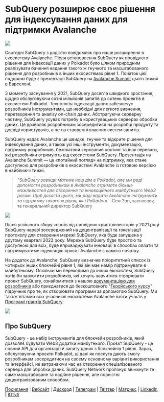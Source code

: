 # SubQuery розширює своє рішення для індексування даних для підтримки Avalanche

![](https://miro.medium.com/max/1400/1*TzciSe7GYLJs_2d9BoXXXQ.png)

Сьогодні SubQuery з радістю повідомляє про наше розширення в екосистему Avalanche. Після встановлення SubQuery як провідного рішення для індексації даних у Polkadot було цілком природним реалізувати бачення надання такого ж гнучкого та масштабованого рішення для розробників в інших екосистемах рівня 1. Початок цієї подорожі буде з презентації SubQuery на [Avalanche Summit](https://www.avalanchesummit.com/agenda) цього тижня в Барселоні.

З моменту заснування у 2021, SubQuery досягла швидкого зростання, щодня обслуговуючи сотні мільйонів запитів до сотень проектів в екосистемі Polkadot. Технологія індексації даних забезпечує розробників інструментами, що необхідні для легкого вивчення, перетворення та аналізу on-chain даних. Абстрагуючи серверну частину, SubQuery усуває потребу в користувацьких серверах обробки даних. Це дозволяє розробникам зосередитися на розробці продукту та досвіді користувачів, а не на створенні власних систем запитів.

SubQuery надає Avalanche це швидке, гнучке та відкрите рішення для індексування даних, а також усі інші інструменти, документацію, підтримку розробників, безплатний керований хостинг та інші переваги, які розробники отримують від екосистеми SubQuery. Презентація на Avalanche Summit — це «потайний погляд» на підтримку, яка стане доступною для розробників в екосистемі Avalanche із готовою версією в найближчі тижні.

> _"SubQuery завжди матиме наш дім в Polkadot, але ми раді допомогти розробникам в Avalanche отримати більше можливостей для створення та інноваційного майбутнього Web3 разом. Щоб досягти цього, ми раді надати Avalanche інструменти та підтримку такого ж рівня, як і Polkadot»_ – Сем Зон, засновник та генеральний директор SubQuery

![](https://miro.medium.com/max/1400/0*F6j717yuckn37cNe)

Після успішного збору коштів від провідних криптоінвесторів у 2021 році SubQuery наразі зосереджений на децентралізації та токенізації протоколу для створення мережі SubQuery, яка буде запущена у другому кварталі 2022 року. Мережа SubQuery буде простою та доступною для всіх, буде впроваджувати інновації в способах оплати та підтримуватиме індексацію проєкт Avalanche з самого початку.

На додаток до Avalanche, SubQuery визначив пріоритетний список із чотирьох інших блокчейні рівня 1, які він має намір підтримувати в майбутньому. Оскільки ми переходимо до інших екосистем, SubQuery хотів би заохотити розробників, які хочуть навчитися створювати проект SubQuery, ознайомитися з нашою [документацією для розробників](https://doc.subquery.network/) або приєднатися до безкоштовного "[Геройського курсу](https://subquery.coassemble.com/unlock/dOKZW6O#/)" підручник про те, як створювати програми за допомогою SubQuery. Ми також вітаємо всіх учасників екосистеми Avalanche взяти участь у [Програмі грантів SubQuery](https://subquery.network/grants).

![](https://miro.medium.com/max/1400/1*lvd3P9kg-PNhGIWLtBh8-A.jpeg)

## Про SubQuery

SubQuery - це набір інструментів для блокчейн розробників, який дозволяє будувати Web3 додатки майбутнього. Проєкт SubQuery - це повний API для організації й запиту даних з блокчейнів 1 рівня. Зараз, обслуговуючи проєкти Polkadot, ці дані як послуга дають змогу розробникам зосередитися на своєму основному варіанті використання та інтерфейсі, не витрачаючи час на створення спеціалізованого сервера для обробки даних. SubQuery Network пропонує ввімкнути те саме масштабоване та надійне рішення, але повністю децентралізованим способом.

​​[Посилання](https://linktr.ee/subquerynetwork) | [Вебсайт](https://subquery.network/) | [Дискорд](https://discord.com/invite/78zg8aBSMG) | [Телеграм](https://t.me/subquerynetwork) | [Твіттер](https://twitter.com/subquerynetwork) | [Матрикс](https://matrix.to/#/#subquery:matrix.org) | [LinkedIn](https://www.linkedin.com/company/subquery) | [Ютуб](https://www.youtube.com/channel/UCi1a6NUUjegcLHDFLr7CqLw)
